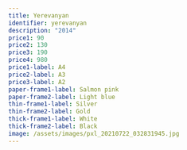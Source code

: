 ```yaml
---
title: Yerevanyan
identifier: yerevanyan
description: "2014"
price1: 90
price2: 130
price3: 190
price4: 980
price1-label: A4
price2-label: A3
price3-label: A2
paper-frame1-label: Salmon pink
paper-frame2-label: Light blue
thin-frame1-label: Silver
thin-frame2-label: Gold
thick-frame1-label: White
thick-frame2-label: Black
image: /assets/images/pxl_20210722_032831945.jpg
---
```


